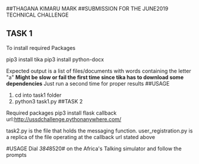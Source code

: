 ##THAGANA KIMARU MARK
##SUBMISSION FOR THE JUNE2019 TECHNICAL CHALLENGE

## TASK 1

To install required Packages

pip3 install tika
pip3 install python-docx

Expected output is a list of files/documents with words containing the letter "a"
**Might be slow or fail the first time since tika has to download some dependencies**
Just run a second time for proper results
##USAGE
1. cd into task1 folder
2. python3 task1.py
##TASK 2

Required packages
pip3 install flask
callback url:http://ussdchallenge.pythonanywhere.com/

task2.py is the file that holds the messaging function.
user_registration.py is a replica of the file operating at the callback url stated above

#USAGE
Dial *384*8520# on the Africa's Talking simulator and follow the prompts
